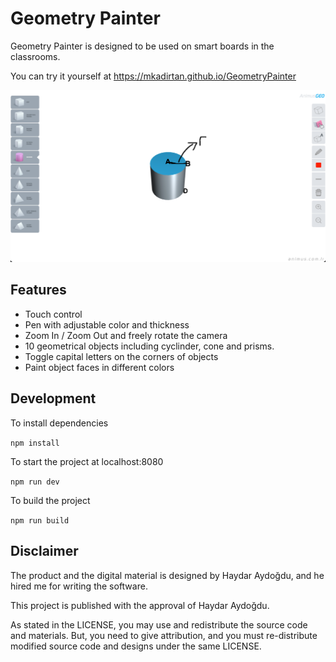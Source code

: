 # Geometry Painter

Geometry Painter is designed to be used on smart boards in the classrooms.

You can try it yourself at https://mkadirtan.github.io/GeometryPainter

![Screenshot](screenshots/img.png)

## Features

- Touch control
- Pen with adjustable color and thickness
- Zoom In / Zoom Out and freely rotate the camera
- 10 geometrical objects including cyclinder, cone and prisms.
- Toggle capital letters on the corners of objects
- Paint object faces in different colors

## Development

To install dependencies

`npm install`

To start the project at localhost:8080

`npm run dev`

To build the project

`npm run build`

## Disclaimer

The product and the digital material is designed by Haydar Aydoğdu, and he hired me for writing the software.

This project is published with the approval of Haydar Aydoğdu.

As stated in the LICENSE, you may use and redistribute the source code and materials. But, you need to give attribution, and you must re-distribute modified source code and designs under the same LICENSE.